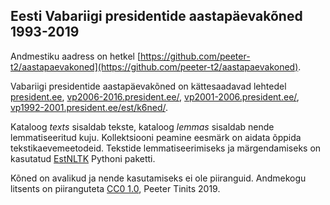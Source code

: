 ## Eesti Vabariigi presidentide aastapäevakõned 1993-2019

Andmestiku aadress on hetkel [https://github.com/peeter-t2/aastapaevakoned](https://github.com/peeter-t2/aastapaevakoned).

Vabariigi presidentide aastapäevakõned on kättesaadavad lehtedel [president.ee](https://president.ee/et/ametitegevus/koned/), [vp2006-2016.president.ee/](https://vp2006-2016.president.ee/et/ametitegevus/koned/index.html), [vp2001-2006.president.ee/](https://vp2001-2006.president.ee/et/ametitegevus/k6ned.php), [vp1992-2001.president.ee/est/k6ned/](https://vp1992-2001.president.ee/est/k6ned/K6ned.asp).

Kataloog _texts_ sisaldab tekste, kataloog _lemmas_ sisaldab nende lemmatiseeritud kuju. Kollektsiooni peamine eesmärk on aidata õppida tekstikaevemeetodeid. Tekstide lemmatiseerimiseks ja märgendamiseks on kasutatud [EstNLTK](https://github.com/estnltk/estnltk) Pythoni paketti.

Kõned on avalikud ja nende kasutamiseks ei ole piiranguid. Andmekogu litsents on piiranguteta [CC0 1.0](https://creativecommons.org/publicdomain/zero/1.0/), Peeter Tinits 2019.